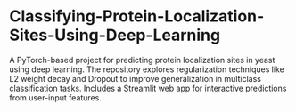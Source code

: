 # Classifying-Protein-Localization-Sites-Using-Deep-Learning
A PyTorch-based project for predicting protein localization sites in yeast using deep learning. The repository explores regularization techniques like L2 weight decay and Dropout to improve generalization in multiclass classification tasks. Includes a Streamlit web app for interactive predictions from user-input features.
